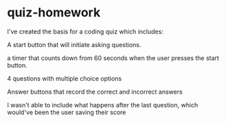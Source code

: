 # quiz-homework

I've created the basis for a coding quiz which includes: 

A start button that will initiate asking questions.

a timer that counts down from 60 seconds when the user presses the start button.

4 questions with multiple choice options

Answer buttons that record the correct and incorrect answers

I wasn't able to include what happens after the last question, which would've been the user saving their score 